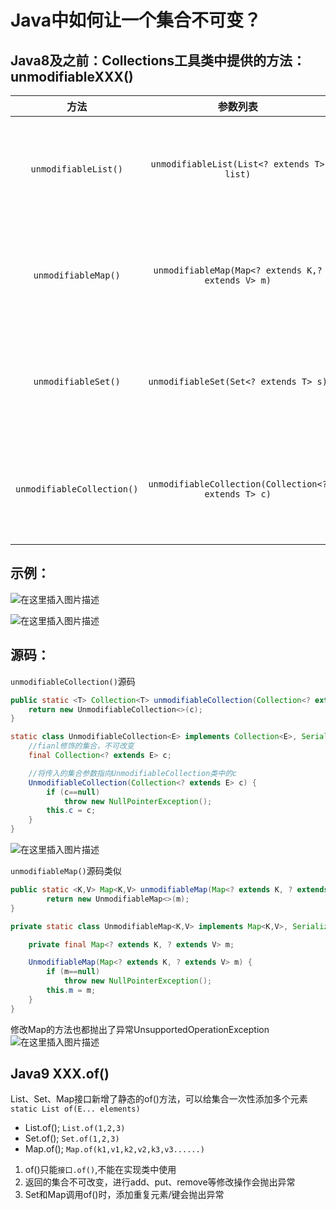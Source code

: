 # Java中如何让一个集合不可变？

## Java8及之前：Collections工具类中提供的方法：unmodifiableXXX()


|            方法            |                      参数列表                       | 功能                       |
| :------------------------: | :-------------------------------------------------: | -------------------------- |
|    `unmodifiableList()`    |     `unmodifiableList(List<? extends T> list)`      | 返回指定list的不可修改视图 |
|    `unmodifiableMap()`     |  `unmodifiableMap(Map<? extends K,? extends V> m)`  | 返回指定map的不可修改视图  |
|    `unmodifiableSet()`     |        `unmodifiableSet(Set<? extends T> s)`        | 返回指定set的不可修改视图  |
| `unmodifiableCollection()` | `unmodifiableCollection(Collection<? extends T> c)` | 返回指定集合的不可修改视图 |

## 示例：
![在这里插入图片描述](https://img-blog.csdnimg.cn/3ece670f979b4dcb896c24ad47189b08.png)

![在这里插入图片描述](https://img-blog.csdnimg.cn/0b75588d6b794500a423e815f65aec59.png)

## 源码：

`unmodifiableCollection()`源码

```java
public static <T> Collection<T> unmodifiableCollection(Collection<? extends T> c) {
    return new UnmodifiableCollection<>(c);
}

static class UnmodifiableCollection<E> implements Collection<E>, Serializable {
	//fianl修饰的集合，不可改变
	final Collection<? extends E> c;

	//将传入的集合参数指向UnmodifiableCollection类中的c
	UnmodifiableCollection(Collection<? extends E> c) {
		if (c==null)
		    throw new NullPointerException();
		this.c = c;
	}
}
```
![在这里插入图片描述](https://img-blog.csdnimg.cn/c7238e12364a4630b3afe378c843962a.png)

`unmodifiableMap()`源码类似
```java
public static <K,V> Map<K,V> unmodifiableMap(Map<? extends K, ? extends V> m) {
        return new UnmodifiableMap<>(m);
}

private static class UnmodifiableMap<K,V> implements Map<K,V>, Serializable {

    private final Map<? extends K, ? extends V> m;

    UnmodifiableMap(Map<? extends K, ? extends V> m) {
        if (m==null)
            throw new NullPointerException();
        this.m = m;
    }
}
```
修改Map的方法也都抛出了异常UnsupportedOperationException
![在这里插入图片描述](https://img-blog.csdnimg.cn/366ffba5a1134f468e2400bcff6b316d.png)
## 	Java9 XXX.of()
List、Set、Map接口新增了静态的of()方法，可以给集合一次性添加多个元素
`static List of​(E... elements)`

- List.of(); `List.of(1,2,3)`
- Set.of(); `Set.of(1,2,3)`
- Map.of(); `Map.of(k1,v1,k2,v2,k3,v3......)`

1. of()只能`接口.of()`,不能在实现类中使用
2. 返回的集合不可改变，进行add、put、remove等修改操作会抛出异常
3. Set和Map调用of()时，添加重复元素/键会抛出异常
